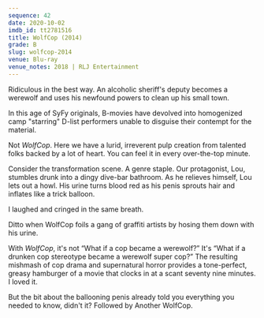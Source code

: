 ```yaml
---
sequence: 42
date: 2020-10-02
imdb_id: tt2781516
title: WolfCop (2014)
grade: B
slug: wolfcop-2014
venue: Blu-ray
venue_notes: 2018 | RLJ Entertainment
---
```


Ridiculous in the best way. An alcoholic sheriff's deputy becomes a werewolf and uses his newfound powers to clean up his small town.

<!-- end -->

In this age of SyFy originals, B-movies have devolved into homogenized camp "starring" D-list performers unable to disguise their contempt for the material.

Not _WolfCop_. Here we have a lurid, irreverent pulp creation from talented folks backed by a lot of heart. You can feel it in every over-the-top minute.

Consider the transformation scene. A genre staple. Our protagonist, Lou, stumbles drunk into a dingy dive-bar bathroom. As he relieves himself, Lou lets out a howl. His urine turns blood red as his penis sprouts hair and inflates like a trick balloon.

I laughed and cringed in the same breath.

Ditto when WolfCop foils a gang of graffiti artists by hosing them down with his urine.

With _WolfCop_, it's not “What if a cop became a werewolf?” It's “What if a drunken cop stereotype became a werewolf super cop?” The resulting mishmash of cop drama and supernatural horror provides a tone-perfect, greasy hamburger of a movie that clocks in at a scant seventy nine minutes. I loved it.

But the bit about the ballooning penis already told you everything you needed to know, didn't it? Followed by <span data-imdb-id="tt4515762">Another WolfCop</span>.
